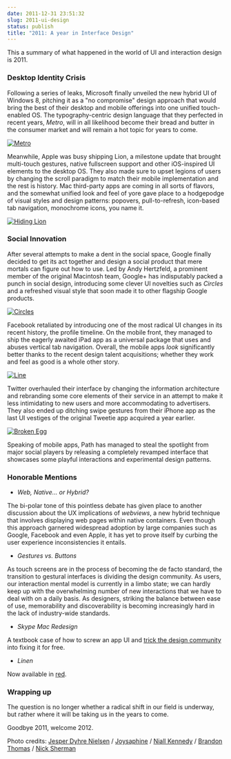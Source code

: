 ```yaml
---
date: 2011-12-31 23:51:32
slug: 2011-ui-design
status: publish
title: "2011: A year in Interface Design"
---
```


This a summary of what happened in the world of UI and interaction design is 2011.

### Desktop Identity Crisis

Following a series of leaks, Microsoft finally unveiled the new hybrid UI of Windows 8, pitching it as a "no compromise" design approach that would bring the best of their desktop and mobile offerings into one unified touch-enabled OS. The typography-centric design language that they perfected in recent years, _Metro_, will in all likelihood become their bread and butter in the consumer market and will remain a hot topic for years to come.



[![Metro](http://kaishinlab.com/wp-content/uploads/images/metro-dc.jpg)](http://kaishinlab.com/wp-content/uploads/images/metro-dc.jpg)



Meanwhile, Apple was busy shipping Lion, a milestone update that brought multi-touch gestures, native fullscreen support and other iOS-inspired UI elements to the desktop OS. They also made sure to upset legions of users by changing the scroll paradigm to match their mobile implementation and the rest is history. Mac third-party apps are coming in all sorts of flavors, and the somewhat unified look and feel of yore gave place to a hodgepodge of visual styles and design patterns: popovers, pull-to-refresh, icon-based tab navigation, monochrome icons, you name it.



[![Hiding Lion](http://kaishinlab.com/wp-content/uploads/images/hiding-lion.jpg)](http://kaishinlab.com/wp-content/uploads/images/hiding-lion.jpg)



### Social Innovation





After several attempts to make a dent in the social space, Google finally decided to get its act together and design a social product that mere mortals can figure out how to use. Led by Andy Hertzfeld, a prominent member of the original Macintosh team, Google+ has indisputably packed a punch in social design, introducing some clever UI novelties such as _Circles_ and a refreshed visual style that soon made it to other flagship Google products.



[![Circles](http://kaishinlab.com/wp-content/uploads/images/circles.png)](http://kaishinlab.com/wp-content/uploads/images/circles.png)



Facebook retaliated by introducing one of the most radical UI changes in its recent history, the profile timeline. On the mobile front, they managed to ship the eagerly awaited iPad app as a universal package that uses and abuses vertical tab navigation. Overall, the mobile apps _look_ significantly better thanks to the recent design talent acquisitions; whether they work and feel as good is a whole other story.



[![Line](http://kaishinlab.com/wp-content/uploads/images/line-road.png)](http://kaishinlab.com/wp-content/uploads/images/line-road.png)



Twitter overhauled their interface by changing the information architecture and rebranding some core elements of their service in an attempt to make it less intimidating to new users and more accommodating to advertisers. They also ended up ditching swipe gestures from their iPhone app as the last UI vestiges of the original Tweetie app acquired a year earlier.



[![Broken Egg](http://kaishinlab.com/wp-content/uploads/images/broken-egg.jpg)](http://kaishinlab.com/wp-content/uploads/images/broken-egg.jpg)



Speaking of mobile apps, Path has managed to steal the spotlight from major social players by releasing a completely revamped interface that showcases some playful interactions and experimental design patterns.





### Honorable Mentions







  * _Web, Native… or Hybrid?_



The bi-polar tone of this pointless debate has given place to another discussion about the UX implications of _webviews_, a new hybrid technique that involves displaying web pages within native containers. Even though this approach garnered widespread adoption by large companies such as Google, Facebook and even Apple, it has yet to prove itself by curbing the user experience inconsistencies it entails.




  * _Gestures vs. Buttons_



As touch screens are in the process of becoming the de facto standard, the transition to gestural interfaces is dividing the design community. As users, our interaction mental model is currently in a limbo state; we can hardly keep up with the overwhelming number of new interactions that we have to deal with on a daily basis. As designers, striking the balance between ease of use, memorability and discoverability is becoming increasingly hard in the lack of industry-wide standards.




  * _Skype Mac Redesign_



A textbook case of how to screw an app UI and [trick the design community](http://kaishinlab.com/2011/04/skype-5-for-mac-followup/) into fixing it for free.




  * _Linen_



Now available in [red](https://path.com/).






### Wrapping up





The question is no longer whether a radical shift in our field is underway, but rather where it will be taking us in the years to come.





Goodbye 2011, welcome 2012.



Photo credits: [Jesper Dyhre Nielsen](http://www.flickr.com/photos/jdyhre/4642720120/) / [Joysaphine](http://www.flickr.com/photos/joysaphine/2537513979/) / [Niall Kennedy](http://www.flickr.com/photos/niallkennedy/6177026210/) / [Brandon Thomas](http://www.flickr.com/photos/unionofone/3813548398/) / [Nick Sherman](http://www.flickr.com/photos/nicksherman/3220852955/in/photostream/)
